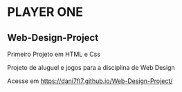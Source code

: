 # PLAYER ONE
## Web-Design-Project

Primeiro Projeto em HTML e Css

Projeto de aluguel e jogos para a disciplina de Web Design

Acesse em https://dani7fl7.github.io/Web-Design-Project/
